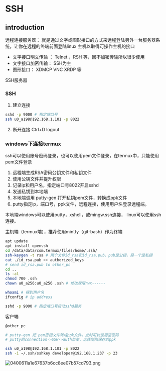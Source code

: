 # SSH

## introduction


远程连接服务器： 就是通过文字或图形接口的方式来远程登陆另外一台服务器系统，让你在远程的终端前面登陆linux 主机以取得可操作主机的接口

* 文字接口明文传输 ： Telnet ，RSH 等，因不加密传输所以很少使用　　
* 文字接口加密传输： SSH为主　　
* 图形接口： XDMCP VNC XRDP 等

SSH服务器
### SSH
1. 建立连接
``` bash
sshd -p 9000 # 指定端口号
ssh u0_a198@192.168.1.101 -p 8022
``` 
2. 断开连接
Ctrl+D
logout
 


### windows下连接termux
ssh可以使用账号密码登录，也可以使用pem文件登录，在termux中，只能使用pem文件登录

1. 远程端生成RSA密码公钥文件和私钥文件
2. 使用公钥文件并提升权限
3. 记录ip和用户名，指定端口号8022开启sshd
4. 发送私钥到本地端
5. 本地端调用 putty-gen 打开私钥pem文件，转换成ppk文件
6. putty指定ip，端口号，ppk文件，远程连接，使用用户名登录远程端。

本地端windows可以使用putty，xshell，或mingw.ssh连接，
linux可以使用ssh连接。

主机端（termux端），推荐使用mintty（git-bash）作为终端
``` bash
apt update
apt install openssh
cd /data/data/com.termux/files/home/.ssh/
ssh-keygen -t rsa # 两个文件id_rsa和id_rsa.pub，pub是公钥，另一个是私钥
cat ./id_rsa.pub >> authorized_keys
# send id_rsa.pub to other_pc
cd ..
ls -al
chmod 700 .ssh
chown u0_a256:u0_a256 .ssh # 修改权限rwx------

whoami # 得到用户名
ifconfig # ip address

sshd -p 9000 # 指定端口号启动sshd服务

```

客户端
``` bash
@other_pc

# putty-gen 把.pem密钥文件转成ppk文件，此时可以使用空密码
# putty的connection->SSH->auth菜单，选择刚刚保存的ppk

ssh u0_a198@192.168.1.101 -p 8022
ssh -i ~/.ssh/sshkey developer@192.168.1.237 -p 23

```
![0400611a1e67637b6cc8ee07b57cd793.png](en-resource://database/5491:1)

